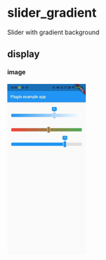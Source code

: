# slider_gradient

Slider with gradient background

## display

#### image

<img src="https://github.com/dilireba521/slider_gradient/blob/main/example/images/slider01.jpg" width="180" >
